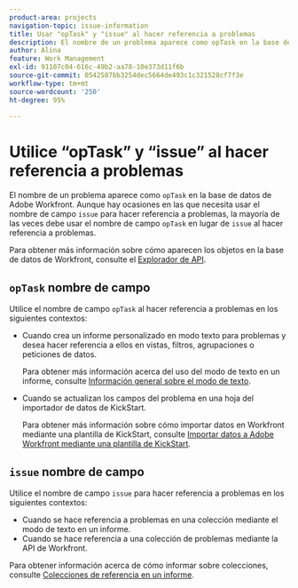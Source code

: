 ```yaml
---
product-area: projects
navigation-topic: issue-information
title: Usar "opTask" y "issue" al hacer referencia a problemas
description: El nombre de un problema aparece como opTask en la base de datos de Adobe Workfront. Aunque hay ocasiones en que necesita utilizar el nombre del campo del problema para hacer referencia a problemas, la mayoría de las veces debe utilizar el nombre del campo opTask en lugar del problema al hacer referencia a problemas.
author: Alina
feature: Work Management
exl-id: 91107c04-616c-49b2-aa78-10e373d11f6b
source-git-commit: 0542587bb3254dec5664de493c1c321528cf7f3e
workflow-type: tm+mt
source-wordcount: '250'
ht-degree: 95%

---
```


# Utilice “opTask” y “issue” al hacer referencia a problemas

<!--Audited: 08/2025-->

El nombre de un problema aparece como `opTask` en la base de datos de Adobe Workfront. Aunque hay ocasiones en las que necesita usar el nombre de campo `issue` para hacer referencia a problemas, la mayoría de las veces debe usar el nombre de campo `opTask` en lugar de `issue` al hacer referencia a problemas.

Para obtener más información sobre cómo aparecen los objetos en la base de datos de Workfront, consulte el [Explorador de API](https://developer.adobe.com/workfront/api-explorer/).

## `opTask` nombre de campo

Utilice el nombre de campo `opTask` al hacer referencia a problemas en los siguientes contextos:

* Cuando crea un informe personalizado en modo texto para problemas y desea hacer referencia a ellos en vistas, filtros, agrupaciones o peticiones de datos.

  Para obtener más información acerca del uso del modo de texto en un informe, consulte [Información general sobre el modo de texto](../../../reports-and-dashboards/reports/text-mode/understand-text-mode.md).

<!--* When you pull information about issues using our API.  
  For more information about the Workfront API, see [Adobe Workfront API](../../../wf-api/workfront-api.md)-->

* Cuando se actualizan los campos del problema en una hoja del importador de datos de KickStart.

  Para obtener más información sobre cómo importar datos en Workfront mediante una plantilla de KickStart, consulte [Importar datos a Adobe Workfront mediante una plantilla de KickStart](../../../administration-and-setup/manage-workfront/using-kick-starts/import-data-via-kickstarts.md).

## `issue` nombre de campo

Utilice el nombre de campo `issue` para hacer referencia a problemas en los siguientes contextos:

* Cuando se hace referencia a problemas en una colección mediante el modo de texto en un informe.
* Cuando se hace referencia a una colección de problemas mediante la API de Workfront.

Para obtener información acerca de cómo informar sobre colecciones, consulte [Colecciones de referencia en un informe](../../../reports-and-dashboards/reports/text-mode/reference-collections-report.md).

<!--
<note type="tip">
For information about how issues appear in a collection, see the
<a href="https://developer.adobe.com/workfront/api-explorer/" target="_blank">API Explorer</a> and select the API Unsupported option from the upper-right corner of the page.
<br>(NOTE: Drafted because this might not be needed.)
</note>
-->

